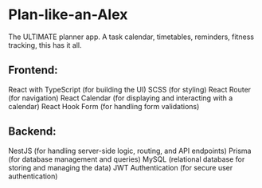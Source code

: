 # Plan-like-an-Alex

The ULTIMATE planner app. A task calendar, timetables, reminders, fitness tracking, this has it all.

## Frontend:

React with TypeScript (for building the UI)
SCSS (for styling)
React Router (for navigation)
React Calendar (for displaying and interacting with a calendar)
React Hook Form (for handling form validations)

## Backend:

NestJS (for handling server-side logic, routing, and API endpoints)
Prisma (for database management and queries)
MySQL (relational database for storing and managing the data)
JWT Authentication (for secure user authentication)
